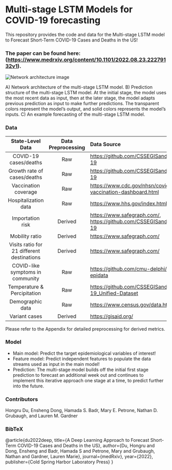 # Multi-stage LSTM Models for COVID-19 forecasting
This repository provides the code and data for the Multi-stage LSTM model to Forecast Short-Term COVID-19 Cases and Deaths in the US!
### The paper can be found here: (https://www.medrxiv.org/content/10.1101/2022.08.23.22279132v1).

![Network architecture ![image](https://user-images.githubusercontent.com/47940478/202015773-ece717e7-743d-4e07-b3c8-00543abf4682.png)
](https://github.com/hongru94/multi_stage_LSTM/blob/main/figures/figure_1.png?raw=true "Multi-stage LSTM model")

A) Network architecture of the multi-stage LSTM model. B) Prediction structure of the multi-stage LSTM model. At the initial stage, the model uses the most recent data as input, then at the later stage, the model adapts previous prediction as input to make further predictions. The transparent colors represent the model’s output, and solid colors represents the model’s inputs. C) An example forecasting of the multi-stage LSTM model.

### Data
| State-Level Data| Data Preprocessing | Data Source |
| :---:         |     :---:      |          :--- |
| COVID-19 cases/deaths| Raw     | https://github.com/CSSEGISandData/COVID-19  |
| Growth rate of cases/deaths| Raw       | https://github.com/CSSEGISandData/COVID-19|
| Vaccination coverage | Raw  |  https://www.cdc.gov/nhsn/covid19/dial-vaccination-dashboard.html|
| Hospitalization data | Raw | https://www.hhs.gov/index.html |
|Importation risk| Derived| https://www.safegraph.com/, https://github.com/CSSEGISandData/COVID-19 |
|Mobility ratio| Derived | https://www.safegraph.com/ |
|Visits ratio for 21 different destinations| Derived | https://www.safegraph.com/ | 
|COVID-like symptoms in community| Raw | https://github.com/cmu-delphi/delphi-epidata |
| Temperature & Percipitation | Raw | https://github.com/CSSEGISandData/COVID-19_Unified-Dataset |
| Demographic data| Raw | https://www.census.gov/data.html | 
| Variant cases | Derived | https://gisaid.org/ |

Please refer to the Appendix for detailed preprocessing for derived metrics. 


### Model
- Main model: Predict the target epidemiological variables of interest!
- Feature model: Predict independent features to populate the data streams used as input in the main model!
- Prediction: The multi-stage model builds off the initial first stage prediction to forecast an additional week out and continues to implement this iterative approach one stage at a time, to predict further into the future.

### Contributors
Hongru Du, Ensheng Dong, Hamada S. Badr, Mary E. Petrone, Nathan D. Grubaugh, and Lauren M. Gardner

### BibTeX
@article{du2022deep,
  title={A Deep Learning Approach to Forecast Short-Term COVID-19 Cases and Deaths in the US},
  author={Du, Hongru and Dong, Ensheng and Badr, Hamada S and Petrone, Mary and Grubaugh, Nathan and Gardner, Lauren Marie},
  journal={medRxiv},
  year={2022},
  publisher={Cold Spring Harbor Laboratory Press}
}

